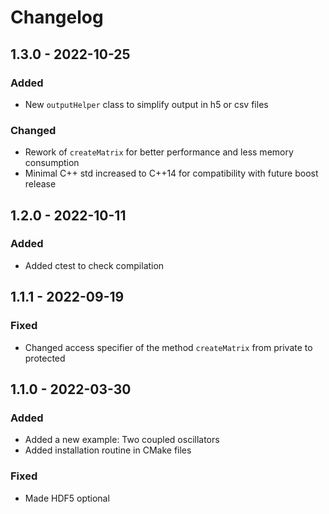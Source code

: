 # Changelog

## 1.3.0 - 2022-10-25

### Added
- New `outputHelper` class to simplify output in h5 or csv files

### Changed
- Rework of `createMatrix` for better performance and less memory consumption
- Minimal C++ std increased to C++14 for compatibility with future boost release

## 1.2.0 - 2022-10-11

### Added
- Added ctest to check compilation

## 1.1.1 - 2022-09-19

### Fixed
- Changed access specifier of the method `createMatrix` from private to protected


## 1.1.0 - 2022-03-30

### Added
- Added a new example: Two coupled oscillators
- Added installation routine in CMake files

### Fixed
- Made HDF5 optional
